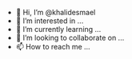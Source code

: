 - 👋 Hi, I’m @khalidesmael
- 👀 I’m interested in ...
- 🌱 I’m currently learning ...
- 💞️ I’m looking to collaborate on ...
- 📫 How to reach me ...

<!---
khalidesmael/khalidesmael is a ✨ special ✨ repository because its `README.md` (this file) appears on your GitHub profile.
You can click the Preview link to take a look at your changes.
--->
